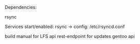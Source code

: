 Dependencies:

rsync


Services start/enabled:
rsync -> config: /etc/rsyncd.conf



build manual for LFS api
rest-endpoint for updates
gentoo api
